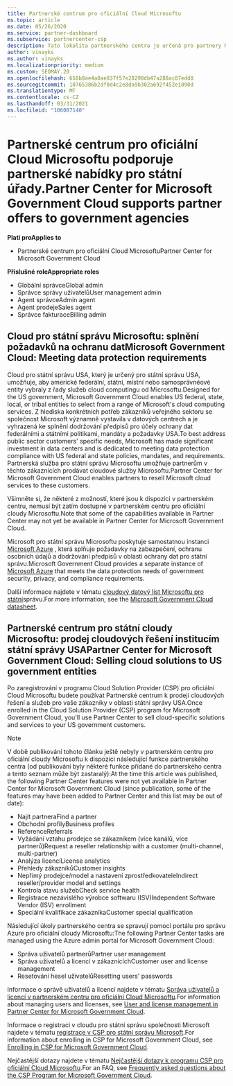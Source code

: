 ```yaml
---
title: Partnerské centrum pro oficiální Cloud Microsoftu
ms.topic: article
ms.date: 05/26/2020
ms.service: partner-dashboard
ms.subservice: partnercenter-csp
description: Tato lokalita partnerského centra je určená pro partnery Microsoftu, kteří nabízejí cloudová řešení Microsoftu zákazníkům, kteří pracují s vládními úřady v USA.
author: vinayks
ms.author: vinayks
ms.localizationpriority: medium
ms.custom: SEOMAY.20
ms.openlocfilehash: 658b8ae4a8ae837f57e28298db47a288ac87edd8
ms.sourcegitcommit: 10765386b2df0d4c2e8da9b302a692f452e1090d
ms.translationtype: MT
ms.contentlocale: cs-CZ
ms.lasthandoff: 03/31/2021
ms.locfileid: "106087140"
---
```

# <a name="partner-center-for-microsoft-government-cloud-supports-partner-offers-to-government-agencies"></a><span data-ttu-id="df60e-103">Partnerské centrum pro oficiální Cloud Microsoftu podporuje partnerské nabídky pro státní úřady.</span><span class="sxs-lookup"><span data-stu-id="df60e-103">Partner Center for Microsoft Government Cloud supports partner offers to government agencies</span></span>

<span data-ttu-id="df60e-104">**Platí pro**</span><span class="sxs-lookup"><span data-stu-id="df60e-104">**Applies to**</span></span>

- <span data-ttu-id="df60e-105">Partnerské centrum pro oficiální Cloud Microsoftu</span><span class="sxs-lookup"><span data-stu-id="df60e-105">Partner Center for Microsoft Government Cloud</span></span>

<span data-ttu-id="df60e-106">**Příslušné role**</span><span class="sxs-lookup"><span data-stu-id="df60e-106">**Appropriate roles**</span></span>

- <span data-ttu-id="df60e-107">Globální správce</span><span class="sxs-lookup"><span data-stu-id="df60e-107">Global admin</span></span>
- <span data-ttu-id="df60e-108">Správce správy uživatelů</span><span class="sxs-lookup"><span data-stu-id="df60e-108">User management admin</span></span>
- <span data-ttu-id="df60e-109">Agent správce</span><span class="sxs-lookup"><span data-stu-id="df60e-109">Admin agent</span></span>
- <span data-ttu-id="df60e-110">Agent prodeje</span><span class="sxs-lookup"><span data-stu-id="df60e-110">Sales agent</span></span>
- <span data-ttu-id="df60e-111">Správce fakturace</span><span class="sxs-lookup"><span data-stu-id="df60e-111">Billing admin</span></span>

## <a name="microsoft-government-cloud-meeting-data-protection-requirements"></a><span data-ttu-id="df60e-112">Cloud pro státní správu Microsoftu: splnění požadavků na ochranu dat</span><span class="sxs-lookup"><span data-stu-id="df60e-112">Microsoft Government Cloud: Meeting data protection requirements</span></span>

<span data-ttu-id="df60e-113">Cloud pro státní správu USA, který je určený pro státní správu USA, umožňuje, aby americké federální, státní, místní nebo samosprávnéové entity vybraly z řady služeb cloud computingu od Microsoftu.</span><span class="sxs-lookup"><span data-stu-id="df60e-113">Designed for the US government, Microsoft Government Cloud enables US federal, state, local, or tribal entities to select from a range of Microsoft's cloud computing services.</span></span> <span data-ttu-id="df60e-114">Z hlediska konkrétních potřeb zákazníků veřejného sektoru se společnost Microsoft významně vystavila v datových centrech a je vyhrazená ke splnění dodržování předpisů pro účely ochrany dat federálními a státními politikami, mandáty a požadavky USA.</span><span class="sxs-lookup"><span data-stu-id="df60e-114">To best address public sector customers' specific needs, Microsoft has made significant investment in data centers and is dedicated to meeting data protection compliance with US federal and state policies, mandates, and requirements.</span></span> <span data-ttu-id="df60e-115">Partnerská služba pro státní správu Microsoftu umožňuje partnerům v těchto zákaznících prodávat cloudové služby Microsoftu.</span><span class="sxs-lookup"><span data-stu-id="df60e-115">Partner Center for Microsoft Government Cloud enables partners to resell Microsoft cloud services to these customers.</span></span>

<span data-ttu-id="df60e-116">Všimněte si, že některé z možností, které jsou k dispozici v partnerském centru, nemusí být zatím dostupné v partnerském centru pro oficiální cloudy Microsoftu.</span><span class="sxs-lookup"><span data-stu-id="df60e-116">Note that some of the capabilities available in Partner Center may not yet be available in Partner Center for Microsoft Government Cloud.</span></span>

<span data-ttu-id="df60e-117">Microsoft pro státní správu Microsoftu poskytuje samostatnou instanci [Microsoft Azure](https://azure.microsoft.com/overview/clouds/government/) , která splňuje požadavky na zabezpečení, ochranu osobních údajů a dodržování předpisů v oblasti ochrany dat pro státní správu.</span><span class="sxs-lookup"><span data-stu-id="df60e-117">Microsoft Government Cloud provides a separate instance of [Microsoft Azure](https://azure.microsoft.com/overview/clouds/government/) that meets the data protection needs of government security, privacy, and compliance requirements.</span></span> 

<span data-ttu-id="df60e-118">Další informace najdete v tématu [cloudový datový list Microsoftu pro státní](https://download.microsoft.com/download/C/9/C/C9CA3002-DFC4-4ADA-841F-DF42AEC042FB/Microsoft_Azure_Government_Datasheet_EN_US.PDF)správu.</span><span class="sxs-lookup"><span data-stu-id="df60e-118">For more information, see the [Microsoft Government Cloud datasheet](https://download.microsoft.com/download/C/9/C/C9CA3002-DFC4-4ADA-841F-DF42AEC042FB/Microsoft_Azure_Government_Datasheet_EN_US.PDF).</span></span>

## <a name="partner-center-for-microsoft-government-cloud-selling-cloud-solutions-to-us-government-entities"></a><span data-ttu-id="df60e-119">Partnerské centrum pro státní cloudy Microsoftu: prodej cloudových řešení institucím státní správy USA</span><span class="sxs-lookup"><span data-stu-id="df60e-119">Partner Center for Microsoft Government Cloud: Selling cloud solutions to US government entities</span></span>

<span data-ttu-id="df60e-120">Po zaregistrování v programu Cloud Solution Provider (CSP) pro oficiální Cloud Microsoftu budete používat Partnerské centrum k prodeji cloudových řešení a služeb pro vaše zákazníky v oblasti státní správy USA.</span><span class="sxs-lookup"><span data-stu-id="df60e-120">Once enrolled in the Cloud Solution Provider (CSP) program for Microsoft Government Cloud, you'll use Partner Center to sell cloud-specific solutions and services to your US government customers.</span></span> 

> [!NOTE]  
> <span data-ttu-id="df60e-121">V době publikování tohoto článku ještě nebyly v partnerském centru pro oficiální cloudy Microsoftu k dispozici následující funkce partnerského centra (od publikování byly některé funkce přidané do partnerského centra a tento seznam může být zastaralý):</span><span class="sxs-lookup"><span data-stu-id="df60e-121">At the time this article was published, the following Partner Center features were not yet available in Partner Center for Microsoft Government Cloud (since publication, some of the features may have been added to Partner Center and this list may be out of date):</span></span>

- <span data-ttu-id="df60e-122">Najít partnera</span><span class="sxs-lookup"><span data-stu-id="df60e-122">Find a partner</span></span>
- <span data-ttu-id="df60e-123">Obchodní profily</span><span class="sxs-lookup"><span data-stu-id="df60e-123">Business profiles</span></span>
- <span data-ttu-id="df60e-124">Reference</span><span class="sxs-lookup"><span data-stu-id="df60e-124">Referrals</span></span>
- <span data-ttu-id="df60e-125">Vyžádání vztahu prodejce se zákazníkem (více kanálů, více partnerů)</span><span class="sxs-lookup"><span data-stu-id="df60e-125">Request a reseller relationship with a customer (multi-channel, multi-partner)</span></span>
- <span data-ttu-id="df60e-126">Analýza licencí</span><span class="sxs-lookup"><span data-stu-id="df60e-126">License analytics</span></span>
- <span data-ttu-id="df60e-127">Přehledy zákazníků</span><span class="sxs-lookup"><span data-stu-id="df60e-127">Customer insights</span></span>
- <span data-ttu-id="df60e-128">Nepřímý prodejce/model a nastavení zprostředkovatele</span><span class="sxs-lookup"><span data-stu-id="df60e-128">Indirect reseller/provider model and settings</span></span>
- <span data-ttu-id="df60e-129">Kontrola stavu služeb</span><span class="sxs-lookup"><span data-stu-id="df60e-129">Check service health</span></span>
- <span data-ttu-id="df60e-130">Registrace nezávislého výrobce softwaru (ISV)</span><span class="sxs-lookup"><span data-stu-id="df60e-130">Independent Software Vendor (ISV) enrollment</span></span>
- <span data-ttu-id="df60e-131">Speciální kvalifikace zákazníka</span><span class="sxs-lookup"><span data-stu-id="df60e-131">Customer special qualification</span></span>

<span data-ttu-id="df60e-132">Následující úkoly partnerského centra se spravují pomocí portálu pro správu Azure pro oficiální cloudy Microsoftu:</span><span class="sxs-lookup"><span data-stu-id="df60e-132">The following Partner Center tasks are managed using the Azure admin portal for Microsoft Government Cloud:</span></span> 

- <span data-ttu-id="df60e-133">Správa uživatelů partnerů</span><span class="sxs-lookup"><span data-stu-id="df60e-133">Partner user management</span></span>
- <span data-ttu-id="df60e-134">Správa uživatelů a licencí v zákaznících</span><span class="sxs-lookup"><span data-stu-id="df60e-134">Customer user and license management</span></span>
- <span data-ttu-id="df60e-135">Resetování hesel uživatelů</span><span class="sxs-lookup"><span data-stu-id="df60e-135">Resetting users' passwords</span></span>

<span data-ttu-id="df60e-136">Informace o správě uživatelů a licencí najdete v tématu [Správa uživatelů a licencí v partnerském centru pro oficiální Cloud Microsoftu](user-management-in-partner-center-for-microsoft-us-govt-cloud.md).</span><span class="sxs-lookup"><span data-stu-id="df60e-136">For information about managing users and licenses, see [User and license management in Partner Center for Microsoft Government Cloud](user-management-in-partner-center-for-microsoft-us-govt-cloud.md).</span></span>

<span data-ttu-id="df60e-137">Informace o registraci v cloudu pro státní správu společnosti Microsoft najdete v tématu [registrace v CSP pro státní správu Microsoft](enroll-in-csp-for-microsoft-us-govt-cloud.md).</span><span class="sxs-lookup"><span data-stu-id="df60e-137">For information about enrolling in CSP for Microsoft Government Cloud, see [Enrolling in CSP for Microsoft Government Cloud](enroll-in-csp-for-microsoft-us-govt-cloud.md).</span></span>

<span data-ttu-id="df60e-138">Nejčastější dotazy najdete v tématu [Nejčastější dotazy k programu CSP pro oficiální Cloud Microsoftu](faq-for-us-govt-cloud.md).</span><span class="sxs-lookup"><span data-stu-id="df60e-138">For an FAQ, see [Frequently asked questions about the CSP Program for Microsoft Government Cloud](faq-for-us-govt-cloud.md).</span></span>
